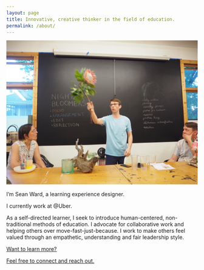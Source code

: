 ```yaml
---
layout: page
title: Innovative, creative thinker in the field of education.
permalink: /about/
---
```

![](/images/website-bio.jpg)

<p class="lead">I’m Sean Ward, a learning experience designer.</p>

I currently work at @Uber.

As a self-directed learner, I seek to introduce human-centered, non-traditional methods of education. I advocate for collaborative work and helping others over move-fast-just-because. I work to make others feel valued through an empathetic, understanding and fair leadership style.

[Want to learn more?](https://docs.google.com/document/d/e/2PACX-1vQKFQwNed0iE96Q9NHN7_cwdKR7J81xhMpBhfqcDbOXD34VSI1SuNYVx-tHRJybLlh_UMyUeahlk_pv/pub)

[Feel free to connect and reach out.](https://www.linkedin.com/in/sean-ward/)

